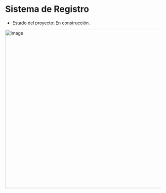 <h1> Sistema de Registro</h1>

- Estado del proyecto: En construcción.
<img width="512" height="512" alt="image" src="https://github.com/user-attachments/assets/08b2e4c2-cd37-45ab-a8bb-eb3f575b8484" />
